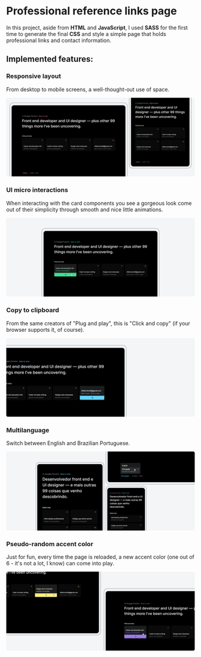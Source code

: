 # Professional reference links page

In this project, aside from **HTML** and **JavaScript**, I used **SASS** for the first time to generate the final **CSS** and style a simple page that holds professional links and contact information.

## Implemented features:

### **Responsive layout**

From desktop to mobile screens, a well-thought-out use of space.

<img src=".github/responsiveness.png">

<br>

### **UI micro interactions**

When interacting with the card components you see a gorgeous look come out of their simplicity through smooth and nice little animations.

<img src=".github/interactions.png">

<br>

### **Copy to clipboard**

From the same creators of "Plug and play", this is "Click and copy" (if your browser supports it, of course).

<img src=".github/click-to-copy.png">

<br>

### **Multilanguage**

Switch between English and Brazilian Portuguese.

<img src=".github/language.png">

<br>

### **Pseudo-random accent color**

Just for fun, every time the page is reloaded, a new accent color (one out of 6 - it's not a lot, I know) can come into play.

<img src=".github/colors.png">

<br>
